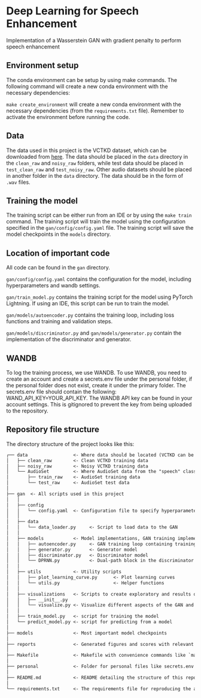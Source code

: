 # Deep Learning for Speech Enhancement

Implementation of a Wasserstein GAN with gradient penalty to perform speech enhancement

## Environment setup

The conda environment can be setup by using make commands. The following command will create a new conda environment with the necessary dependencies:

`make create_environment` will create a new conda environment with the necessary dependencies (from the `requirements.txt` file). Remember to activate the environment before running the code.

## Data

The data used in this project is the VCTKD dataset, which can be downloaded from [here](https://datashare.ed.ac.uk/handle/10283/2791). The data should be placed in the `data` directory in the `clean_raw` and `noisy_raw` folders, while test data should be placed in `test_clean_raw` and `test_noisy_raw`. Other audio datasets should be placed in another folder in the `data` directory. The data should be in the form of `.wav` files.

## Training the model

The training script can be either run from an IDE or by using the `make train` command. The training script will train the model using the configuration specified in the `gan/config/config.yaml` file. The training script will save the model checkpoints in the `models` directory.

## Location of important code

All code can be found in the `gan` directory.

`gan/config/config.yaml` contains the configuration for the model, including hyperparameters and wandb settings.

`gan/train_model.py` contains the training script for the model using PyTorch Lightning. If using an IDE, this script can be run to train the model.

`gan/models/autoencoder.py` contains the training loop, including loss functions and training and validation steps.

`gan/models/discriminator.py` and `gan/models/generator.py` contain the implementation of the discriminator and generator.

## WANDB

To log the training process, we use WANDB. To use WANDB, you need to create an account and create a secrets.env file under the personal folder, if the personal folder does not exist, create it under the primary folder. The secrets.env file should contain the following: WAND_API_KEY=YOUR_API_KEY. The WANDB API key can be found in your account settings. This is gitignored to prevent the key from being uploaded to the repository.

## Repository file structure

The directory structure of the project looks like this:

```txt
┌── data                 <- Where data should be located (VCTKD can be downloaded from https://datashare.ed.ac.uk/handle/10283/2791)
│   ├── clean_raw        <- Clean VCTKD training data
│   ├── noisy_raw        <- Noisy VCTKD training data
│   └── AudioSet         <- Where AudioSet data from the "speech" class should be located
│       ├── train_raw    <- AudioSet training data
│       └── test_raw     <- AudioSet test data
│
├── gan  <- All scripts used in this project
│   │
│   ├── config             
│   │   └── config.yaml  <- Configuration file to specify hyperparameters
│   │
│   ├── data             
│   │   └── data_loader.py     <- Script to load data to the GAN
│   │
│   ├── models           <- Model implementations, GAN training implementation
│   │   ├── autoencoder.py     <- GAN training loop containing training step, validation step, and loss functions
│   │   ├── generator.py       <- Generator model
│   │   ├── discriminator.py   <- Discriminator model
│   │   └── DPRNN.py           <- Dual-path block in the discriminator model
│   │
│   ├── utils            <- Utility scripts
│   │   ├── plot_learning_curve.py      <- Plot learning curves
│   │   └── utils.py                    <- Helper functions
│   │
│   ├── visualizations   <- Scripts to create exploratory and results oriented visualizations
│   │   ├── __init__.py
│   │   └── visualize.py <- Visualize different aspects of the GAN and results
│   │
│   ├── train_model.py   <- script for training the model
│   └── predict_model.py <- script for predicting from a model
│
├── models               <- Most important model checkpoints
│
├── reports              <- Generated figures and scores with relevant subfolders
│
├── Makefile             <- Makefile with convenience commands like `make train`
│
├── personal             <- Folder for personal files like secrets.env (gitignored)
│
├── README.md            <- README detailing the structure of this repository
│
└── requirements.txt     <- The requirements file for reproducing the analysis environment
```


